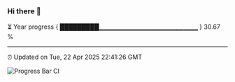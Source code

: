 ### Hi there 👋

⏳ Year progress { █████████▁▁▁▁▁▁▁▁▁▁▁▁▁▁▁▁▁▁▁▁▁ } 30.67 %

---

⏰ Updated on Tue, 22 Apr 2025 22:41:26 GMT

![Progress Bar CI](https://github.com/IshwaranRudhara/GIT-ACTION/workflows/Progress%20Bar%20CI/badge.svg)
